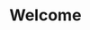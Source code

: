 <html>
  <head>
    <title>BAN Sothen's Official Github Page</title>
  </head>
  <body>
    <h1>Welcome</h1>
  </body>
</html>
